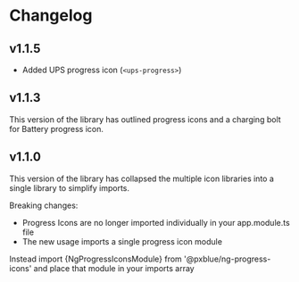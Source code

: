 # Changelog

## v1.1.5

-   Added UPS progress icon (`<ups-progress>`)

## v1.1.3

This version of the library has outlined progress icons and a charging bolt for Battery progress icon.

## v1.1.0

This version of the library has collapsed the multiple icon libraries into a single library to simplify imports.

Breaking changes:

-   Progress Icons are no longer imported individually in your app.module.ts file
-   The new usage imports a single progress icon module

Instead import {NgProgressIconsModule} from '@pxblue/ng-progress-icons' and place that module in your imports array
